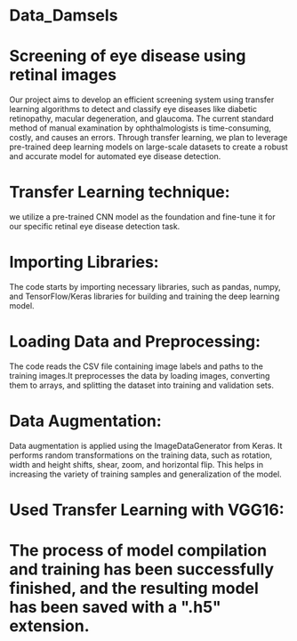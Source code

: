 # Data_Damsels 
# Screening of eye disease using retinal images 
  Our project aims to develop an efficient screening system using transfer learning algorithms to detect and classify eye diseases like diabetic retinopathy, macular degeneration, and glaucoma. The current standard method of manual examination by ophthalmologists is time-consuming, costly, and causes an  errors. Through transfer learning, we plan to leverage pre-trained deep learning models on large-scale datasets to create a robust and accurate model for automated eye disease detection.
# Transfer Learning technique:
   we utilize a pre-trained CNN model as the foundation and fine-tune it for our specific  retinal eye disease detection task.
# Importing Libraries:
  The code starts by importing necessary libraries, such as pandas, numpy, and TensorFlow/Keras libraries for building and training the deep learning model.
# Loading Data and Preprocessing:
  The code reads the CSV file containing image labels and paths to the training images.It preprocesses the data by loading images, converting them to arrays, and splitting the dataset into training and validation sets.
# Data Augmentation:
  Data augmentation is applied using the ImageDataGenerator from Keras. It performs random transformations on the training data, such as rotation, width and height shifts, shear, zoom, and horizontal flip. This helps in increasing the variety of training samples and generalization of the model.
# Used Transfer Learning with VGG16:
# The process of model compilation and training has been successfully finished, and the resulting model has been saved with a ".h5" extension.
